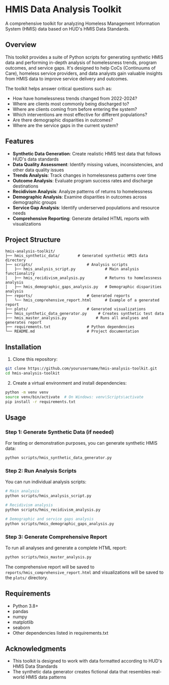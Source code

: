 # HMIS Data Analysis Toolkit

A comprehensive toolkit for analyzing Homeless Management Information System (HMIS) data based on HUD's HMIS Data Standards.

## Overview

This toolkit provides a suite of Python scripts for generating synthetic HMIS data and performing in-depth analysis of homelessness trends, program outcomes, and service gaps. It's designed to help CoCs (Continuums of Care), homeless service providers, and data analysts gain valuable insights from HMIS data to improve service delivery and outcomes.

The toolkit helps answer critical questions such as:
- How have homelessness trends changed from 2022-2024?
- Where are clients most commonly being discharged to?
- Where are clients coming from before entering the system?
- Which interventions are most effective for different populations?
- Are there demographic disparities in outcomes?
- Where are the service gaps in the current system?

## Features

- **Synthetic Data Generation**: Create realistic HMIS test data that follows HUD's data standards
- **Data Quality Assessment**: Identify missing values, inconsistencies, and other data quality issues
- **Trends Analysis**: Track changes in homelessness patterns over time
- **Outcome Analysis**: Evaluate program success rates and discharge destinations
- **Recidivism Analysis**: Analyze patterns of returns to homelessness
- **Demographic Analysis**: Examine disparities in outcomes across demographic groups
- **Service Gap Analysis**: Identify underserved populations and resource needs
- **Comprehensive Reporting**: Generate detailed HTML reports with visualizations

## Project Structure

```
hmis-analysis-toolkit/
├── hmis_synthetic_data/        # Generated synthetic HMIS data directory
├── scripts/                        # Analysis scripts
│   ├── hmis_analysis_script.py             # Main analysis functionality
│   ├── hmis_recidivism_analysis.py         # Returns to homelessness analysis
│   ├── hmis_demographic_gaps_analysis.py   # Demographic disparities analysis
├── reports/                        # Generated reports
│   └── hmis_comprehensive_report.html      # Example of a generated report
├── plots/                          # Generated visualizations
├── hmis_synthetic_data_generator.py     # Creates synthetic test data
├── hmis_master_analysis.py             # Runs all analyses and generates report
├── requirements.txt                # Python dependencies
└── README.md                       # Project documentation
```

## Installation

1. Clone this repository:
```bash
git clone https://github.com/yourusername/hmis-analysis-toolkit.git
cd hmis-analysis-toolkit
```

2. Create a virtual environment and install dependencies:
```bash
python -m venv venv
source venv/bin/activate  # On Windows: venv\Scripts\activate
pip install -r requirements.txt
```

## Usage

### Step 1: Generate Synthetic Data (if needed)

For testing or demonstration purposes, you can generate synthetic HMIS data:

```bash
python scripts/hmis_synthetic_data_generator.py
```

### Step 2: Run Analysis Scripts

You can run individual analysis scripts:

```bash
# Main analysis
python scripts/hmis_analysis_script.py

# Recidivism analysis
python scripts/hmis_recidivism_analysis.py

# Demographic and service gaps analysis
python scripts/hmis_demographic_gaps_analysis.py
```

### Step 3: Generate Comprehensive Report

To run all analyses and generate a complete HTML report:

```bash
python scripts/hmis_master_analysis.py
```

The comprehensive report will be saved to `reports/hmis_comprehensive_report.html` and visualizations will be saved to the `plots/` directory.

## Requirements

- Python 3.8+
- pandas
- numpy
- matplotlib
- seaborn
- Other dependencies listed in requirements.txt

## Acknowledgments

- This toolkit is designed to work with data formatted according to HUD's HMIS Data Standards
- The synthetic data generator creates fictional data that resembles real-world HMIS data patterns
